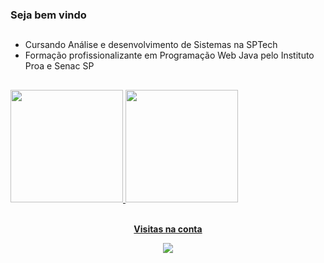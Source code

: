 ### Seja bem vindo

##
- Cursando Análise e desenvolvimento de Sistemas na SPTech
- Formação profissionalizante em Programação Web Java pelo Instituto Proa e Senac SP
##

<div>
<a href="https://github.com/v-leonel">
<img height="180em" src="https://github-readme-stats.vercel.app/api/top-langs/?username=v-leonel&layout=compact&langs_count=7&theme=dracula"/>
<img height="180em" src="https://github-readme-stats.vercel.app/api?username=v-leonel&show_icons=true&theme=dracula&include_all_commits=true&count_private=true"/>
</div>

  
<div align="center">
<br><p align="centre"><b>Visitas na conta</b></p>  
<p align="center"><img align="center" src="https://profile-counter.glitch.me/{v-leonel}/count.svg" /></p> 
<br></div>



